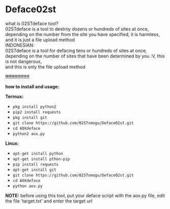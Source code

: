 # Deface02st

what is 02STdeface tool?<br>
02STdeface is a tool to destroy dozens or hundreds of sites at once, depending on the number
from the site you have specified, it is harmless, and it is just a file upload method<br>
INDONESIAN:<br>
02STdeface is a tool for defacing tens or hundreds of sites at once,<br>
depending on the number of sites that have been determined by you :V, this is not dangerous,<br>
and this is only the file upload method

**!!!!!!!!!!!!!!!!**

**how to install and usage:**

**Termux:**
* `pkg install python2`
* `pip2 install requests`
* `pkg install git`
* `git clone https://github.com/02STxmogu/Deface02st.git`
* `cd AOXdeface`
* `python2 aox.py`

**Linux:**
* `apt-get install python`
* `apt-get install pthon-pip`
* `pip install requests`
* `apt-get install git`
* `git clone https://github.com/02STxmogu/Deface02st.git`
* `cd AOXdeface`
* `python aox.py`

**NOTE:** before using this tool, put your deface script with the aox.py file, edit the file 'target.txt' and enter the target url


